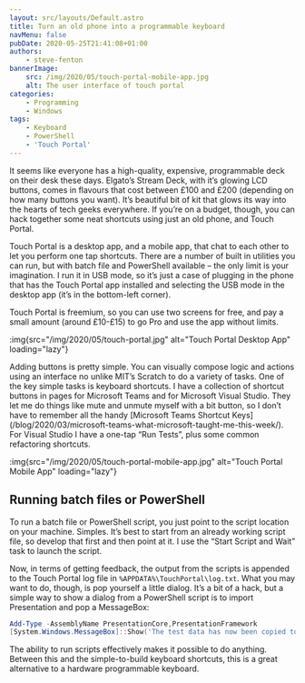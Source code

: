 ```yaml
---
layout: src/layouts/Default.astro
title: Turn an old phone into a programmable keyboard
navMenu: false
pubDate: 2020-05-25T21:41:08+01:00
authors:
    - steve-fenton
bannerImage:
    src: /img/2020/05/touch-portal-mobile-app.jpg
    alt: The user interface of touch portal
categories:
    - Programming
    - Windows
tags:
    - Keyboard
    - PowerShell
    - 'Touch Portal'
---
```


It seems like everyone has a high-quality, expensive, programmable deck on their desk these days. Elgato’s Stream Deck, with it’s glowing LCD buttons, comes in flavours that cost between £100 and £200 (depending on how many buttons you want). It’s beautiful bit of kit that glows its way into the hearts of tech geeks everywhere. If you’re on a budget, though, you can hack together some neat shortcuts using just an old phone, and Touch Portal.

Touch Portal is a desktop app, and a mobile app, that chat to each other to let you perform one tap shortcuts. There are a number of built in utilities you can run, but with batch file and PowerShell available – the only limit is your imagination. I run it in USB mode, so it’s just a case of plugging in the phone that has the Touch Portal app installed and selecting the USB mode in the desktop app (it’s in the bottom-left corner).

Touch Portal is freemium, so you can use two screens for free, and pay a small amount (around £10-£15) to go Pro and use the app without limits.

:img{src="/img/2020/05/touch-portal.jpg" alt="Touch Portal Desktop App" loading="lazy"}

Adding buttons is pretty simple. You can visually compose logic and actions using an interface no unlike MIT’s Scratch to do a variety of tasks. One of the key simple tasks is keyboard shortcuts. I have a collection of shortcut buttons in pages for Microsoft Teams and for Microsoft Visual Studio. They let me do things like mute and unmute myself with a bit button, so I don’t have to remember all the handy [Microsoft Teams Shortcut Keys]\(/blog/2020/03/microsoft-teams-what-microsoft-taught-me-this-week/). For Visual Studio I have a one-tap “Run Tests”, plus some common refactoring shortcuts.

:img{src="/img/2020/05/touch-portal-mobile-app.jpg" alt="Touch Portal Mobile App" loading="lazy"}

## Running batch files or PowerShell

To run a batch file or PowerShell script, you just point to the script location on your machine. Simples. It’s best to start from an already working script file, so develop that first and then point at it. I use the “Start Script and Wait” task to launch the script.

Now, in terms of getting feedback, the output from the scripts is appended to the Touch Portal log file in `%APPDATA%\TouchPortal\log.txt`. What you may want to do, though, is pop yourself a little dialog. It’s a bit of a hack, but a simple way to show a dialog from a PowerShell script is to import Presentation and pop a MessageBox:

```powershell
Add-Type -AssemblyName PresentationCore,PresentationFramework
[System.Windows.MessageBox]::Show('The test data has now been copied to all locations')
```

The ability to run scripts effectively makes it possible to do anything. Between this and the simple-to-build keyboard shortcuts, this is a great alternative to a hardware programmable keyboard.